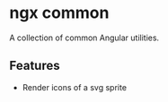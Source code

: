 # ngx common

A collection of common Angular utilities.

## Features

- Render icons of a svg sprite
